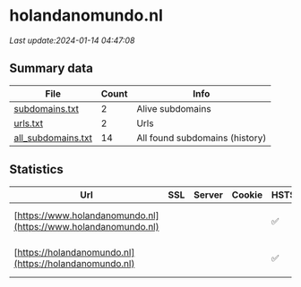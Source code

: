 # holandanomundo.nl
*Last update:2024-01-14 04:47:08*
## Summary data
| File       | Count | Info |
|------------|-------|------|
|[subdomains.txt](/data/holandanomundo/subdomains.txt)|2|Alive subdomains|
|[urls.txt](/data/holandanomundo/urls.txt)|2|Urls|
|[all_subdomains.txt](/data/holandanomundo/all_subdomains.txt)|14|All found subdomains (history)|
## Statistics
| Url | SSL | Server | Cookie | HSTS | CSP | XFO | XXP | RP | Tech |
|------------|-------|------|------|------|------|------|------|------|------|
|[https://www.holandanomundo.nl](https://www.holandanomundo.nl)| | | |:white_check_mark: | |:white_check_mark: | |:white_check_mark: |HSTS IIS:10.0 Window...|
|[https://holandanomundo.nl](https://holandanomundo.nl)| | | |:white_check_mark: | |:white_check_mark: | |:white_check_mark: |HSTS IIS:10.0 Window...|